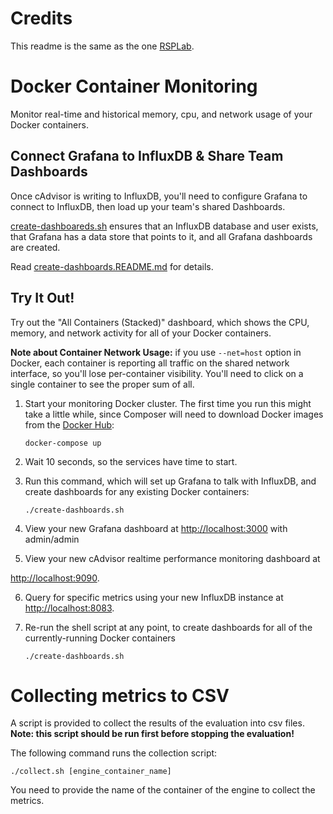 # Credits
This readme is the same as the one [RSPLab](https://github.com/streamreasoning/rsplab/tree/tutorial/collector). 

# Docker Container Monitoring

Monitor real-time and historical memory, cpu, and network usage of your Docker containers.


Connect Grafana to InfluxDB & Share Team Dashboards
---------------------------------------------------

Once cAdvisor is writing to InfluxDB, you'll need to configure
Grafana to connect to InfluxDB, then load up your team's shared
Dashboards.

[create-dashboareds.sh](create-dashboards.sh) ensures that an InfluxDB
database and user exists, that Grafana has a data store that points
to it, and all Grafana dashboards are created.

Read [create-dashboards.README.md](create-dashboards.README.md) for details.


Try It Out!
-----------


Try out the "All Containers (Stacked)" dashboard, which shows the CPU, memory,
and network activity for all of your Docker containers. 

**Note about Container Network Usage:** if you use `--net=host` option in Docker, 
each container is reporting all traffic on the shared network interface, so you'll 
lose per-container visibility. You'll need to click on a single container to see 
the proper sum of all.

1. Start your monitoring Docker cluster. The first time you run this might
take a little while, since Composer will need to download Docker images
from the [Docker Hub](https://registry.hub.docker.com/search):

      ```
      docker-compose up
      ```
2. Wait 10 seconds, so the services have time to start.

3. Run this command, which will set up Grafana to talk with InfluxDB,
and create dashboards for any existing Docker containers:

      ```
      ./create-dashboards.sh
      ```
4. View your new Grafana dashboard at [http://localhost:3000](http://localhost:3000) with admin/admin


5. View your new cAdvisor realtime performance monitoring dashboard at

  [http://localhost:9090](http://localhost:9090).


6. Query for specific metrics using your new InfluxDB instance at [http://localhost:8083](http://localhost:8083).


7. Re-run the shell script at any point, to create dashboards for all of the currently-running Docker containers

    ```
    ./create-dashboards.sh
    ```



# Collecting metrics to CSV 

A script is provided to collect the results of the evaluation into csv 
files. **Note: this script should be run first before stopping the evaluation!** 

The following command runs the collection script: 

`./collect.sh [engine_container_name]`

You need to provide the name of the container of the engine to collect
the metrics. 